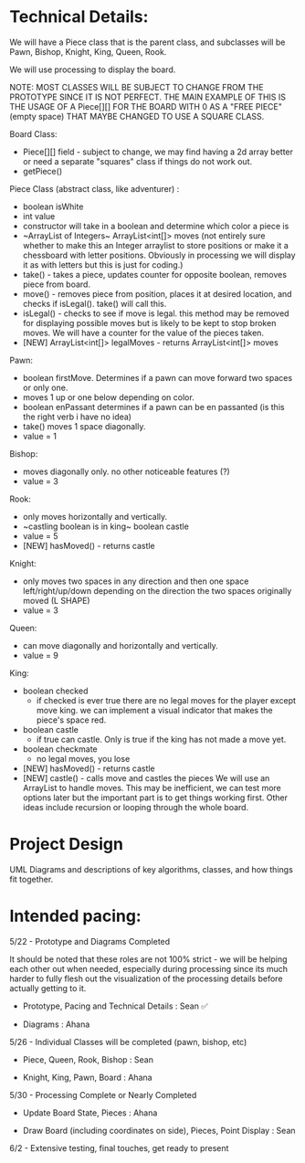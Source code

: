 
# Technical Details:

We will have a Piece class that is the parent class, and subclasses will be Pawn, Bishop, Knight, King, Queen, Rook.

We will use processing to display the board.

NOTE: MOST CLASSES WILL BE SUBJECT TO CHANGE FROM THE PROTOTYPE SINCE IT IS NOT PERFECT. THE MAIN EXAMPLE OF THIS IS THE USAGE OF A Piece[][] FOR THE BOARD WITH 0 AS A "FREE PIECE" (empty space) THAT MAYBE CHANGED TO USE A SQUARE CLASS.

Board Class:

- Piece[][] field - subject to change, we may find having a 2d array better or need a separate "squares" class if things do not work out.
- getPiece()

Piece Class (abstract class, like adventurer) :
- boolean isWhite
- int value
- constructor will take in a boolean and determine which color a piece is
- ~ArrayList of Integers~ ArrayList<int[]> moves (not entirely sure whether to make this an Integer arraylist to store positions or make it a chessboard with letter positions. Obviously in processing we will display it as with letters but this is just for coding.)
- take() - takes a piece, updates counter for opposite boolean, removes piece from board.
- move() - removes piece from position, places it at desired location, and checks if isLegal(). take() will call this.   
- isLegal() - checks to see if move is legal. this method may be removed for displaying possible moves but is likely to be kept to stop broken moves.
We will have a counter for the value of the pieces taken.
- [NEW] ArrayList<int[]> legalMoves - returns ArrayList<int[]> moves

Pawn:
- boolean firstMove. Determines if a pawn can move forward two spaces or only one.
- moves 1 up or one below depending on color.
- boolean enPassant determines if a pawn can be en passanted (is this the right verb i have no idea)
- take() moves 1 space diagonally.
- value = 1

Bishop:
- moves diagonally only. no other noticeable features (?)
- value = 3

Rook:
- only moves horizontally and vertically.
- ~castling boolean is in king~ boolean castle
- value = 5
- [NEW] hasMoved() - returns castle

Knight:
- only moves two spaces in any direction and then one space left/right/up/down depending on the direction the two spaces originally moved (L SHAPE)
- value = 3

Queen:
- can move diagonally and horizontally and vertically.
- value = 9

King:
- boolean checked
	- if checked is ever true there are no legal moves for the player except move king. we can implement a visual indicator that makes the piece's space red.
- boolean castle
	- if true can castle. Only is true if the king has not made a move yet.
- boolean checkmate
	- no legal moves, you lose
- [NEW] hasMoved() - returns castle
- [NEW] castle() - calls move and castles the pieces
We will use an ArrayList to handle moves. This may be inefficient, we can test more options later but the important part is to get things working first. Other ideas include recursion or looping through the whole board.


# Project Design

UML Diagrams and descriptions of key algorithms, classes, and how things fit together.



# Intended pacing:

5/22 - Prototype and Diagrams Completed

It should be noted that these roles are not 100% strict - we will be helping each other out when needed, especially during processing since its much harder to fully flesh out the visualization of the processing details before actually getting to it.

- Prototype, Pacing and Technical Details : Sean :white_check_mark:

- Diagrams : Ahana

5/26 - Individual Classes will be completed (pawn, bishop, etc)

- Piece, Queen, Rook, Bishop : Sean

- Knight, King, Pawn, Board : Ahana

5/30 - Processing Complete or Nearly Completed

- Update Board State, Pieces : Ahana

- Draw Board (including coordinates on side), Pieces, Point Display : Sean

6/2 - Extensive testing, final touches, get ready to present
